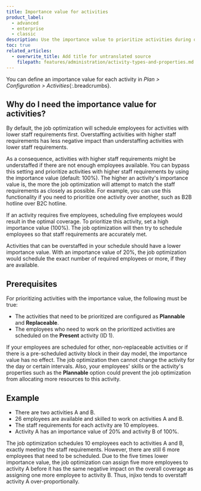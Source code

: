 ```yaml
---
title: Importance value for activities
product_label:
  - advanced
  - enterprise
  - classic
description: Use the importance value to prioritize activities during optimized scheduling.
toc: true
related_articles:
  - overwrite_title: Add title for untranslated source
    filepath: features/administration/activity-types-and-properties.md
---
```


<!-- Compare with https://update-importance-of-activities.help.injixo.com/importance-for-activities/ -->

You can define an importance value for each activity in _Plan > Configuration > Activities_{:.breadcrumbs}.

## Why do I need the importance value for activities?

By default, the job optimization will schedule employees for activities with lower staff requirements first. Overstaffing activities with higher staff requirements has less negative impact than understaffing activities with lower staff requirements.

As a consequence, activities with higher staff requirements might be understaffed if there are not enough employees available. You can bypass this setting and prioritize activities with higher staff requirements by using the importance value (default: 100%). The higher an activity's importance value is, the more the job optimization will attempt to match the staff requirements as closely as possible.
For example, you can use this functionality if you need to prioritize one activity over another, such as B2B hotline over B2C hotline.

If an activity requires five employees, scheduling five employees would result in the optimal coverage. To prioritize this activity, set a high importance value (100%). The job optimization will then try to schedule employees so that staff requirements are accurately met.

Activities that can be overstaffed in your schedule should have a lower importance value. With an importance value of 20%, the job optimization would schedule the exact number of required employees or more, if they are available.

## Prerequisites

For prioritizing activities with the importance value, the following must be true:

- The activities that need to be prioritized are configured as **Plannable** and **Replaceable**.
- The employees who need to work on the prioritized activities are scheduled on the **Present** activity (ID 1).

If your employees are scheduled for other, non-replaceable activities or if there is a pre-scheduled activity block in their day model, the importance value has no effect. The job optimization then cannot change the activity for the day or certain intervals.
Also, your employees' skills or the activity's properties such as the **Plannable** option could prevent the job optimization from allocating more resources to this activity.

## Example

- There are two activities A and B.
- 26 employees are available and skilled to work on activities A and B.
- The staff requirements for each activity are 10 employees.
- Activity A has an importance value of 20% and activity B of 100%.

The job optimization schedules 10 employees each to activities A and B, exactly meeting the staff requirements. However, there are still 6 more employees that need to be scheduled.
Due to the five times lower importance value, the job optimization can assign five more employees to activity A before it has the same negative impact on the overall coverage as assigning one more employee to activity B. Thus, injixo tends to overstaff activity A over-proportionally.
